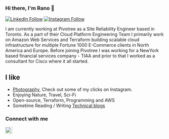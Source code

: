 ### Hi there, I'm Rano 👋

[![LinkedIn Follow](https://img.shields.io/badge/LinkedIn-0077B5?style=for-the-badge&logo=linkedin&logoColor=white)](https://www.linkedin.com/in/ranopriyo-neogy/)
[![Instagram Follow](https://img.shields.io/badge/Instagram-E4405F?style=for-the-badge&logo=instagram&logoColor=white)](https://www.instagram.com/me_neogy/)

I am currently working at Pivotree as a Site Reliability Engineer based in Toronto. As a part of their Cloud Platform Engineering Team I primarily work on Amazon Web Services and Terraform building scalable cloud infrastructure for multiple Fortune 1000 E-Commerce clients in North America and Europe. Before joining Pivotree I was working for a NewYork based financial services company - TIAA and prior to that I worked as a consultant for Cisco where it all started.


## I like

- [Photography](https://www.instagram.com/me_neogy/), Check out some of my clicks on Instagram.
- Enjoying Nature, Travel, Sci-Fi 
- Open-source, Terraform, Programming and AWS
- Sometime Reading / Writing [Technical blogs](https://blog.pivotree.cloud/2020-11-24-documentation-gatsby/) 


### Connect with me

[<img align="left" alt="ranopriyo-neogy | LinkedIn" width="22" src="https://cdn.jsdelivr.net/npm/simple-icons@v3/icons/linkedin.svg" />][linkedin]

[linkedin]: https://www.linkedin.com/in/ranopriyo-neogy/

